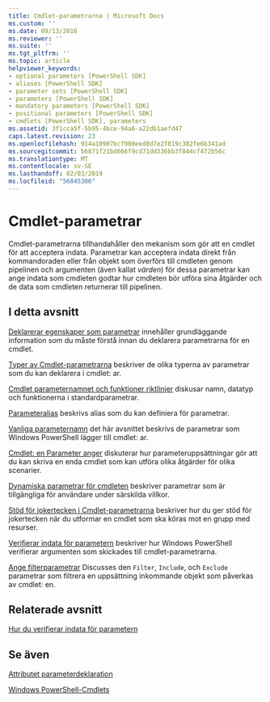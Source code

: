 ```yaml
---
title: Cmdlet-parametrarna | Microsoft Docs
ms.custom: ''
ms.date: 09/13/2016
ms.reviewer: ''
ms.suite: ''
ms.tgt_pltfrm: ''
ms.topic: article
helpviewer_keywords:
- optional parameters [PowerShell SDK]
- aliases [PowerShell SDK]
- parameter sets [PowerShell SDK]
- parameters [PowerShell SDK]
- mandatory parameters [PowerShell SDK]
- positional parameters [PowerShell SDK]
- cmdlets [PowerShell SDK], parameters
ms.assetid: 3f1cca5f-5b95-4bce-94a6-a22db1aefd47
caps.latest.revision: 23
ms.openlocfilehash: 914a10907bcf980eed8d7e2f819c382fe6b341ad
ms.sourcegitcommit: b6871f21bd666f9cd71dd336bb3f844cf472b56c
ms.translationtype: MT
ms.contentlocale: sv-SE
ms.lasthandoff: 02/03/2019
ms.locfileid: "56845306"
---
```

# <a name="cmdlet-parameters"></a>Cmdlet-parametrar

Cmdlet-parametrarna tillhandahåller den mekanism som gör att en cmdlet för att acceptera indata. Parametrar kan acceptera indata direkt från kommandoraden eller från objekt som överförs till cmdleten genom pipelinen och argumenten (även kallat *värden*) för dessa parametrar kan ange indata som cmdleten godtar hur cmdleten bör utföra sina åtgärder och de data som cmdleten returnerar till pipelinen.

## <a name="in-this-section"></a>I detta avsnitt

[Deklarerar egenskaper som parametrar](./declaring-properties-as-parameters.md) innehåller grundläggande information som du måste förstå innan du deklarera parametrarna för en cmdlet.

[Typer av Cmdlet-parametrarna](./types-of-cmdlet-parameters.md) beskriver de olika typerna av parametrar som du kan deklarera i cmdlet: ar.

[Cmdlet parameternamnet och funktioner riktlinjer](./standard-cmdlet-parameter-names-and-types.md) diskusar namn, datatyp och funktionerna i standardparametrar.

[Parameteralias](./parameter-aliases.md) beskrivs alias som du kan definiera för parametrar.

[Vanliga parameternamn](./common-parameter-names.md) det här avsnittet beskrivs de parametrar som Windows PowerShell lägger till cmdlet: ar.

[Cmdlet: en Parameter anger](./cmdlet-parameter-sets.md) diskuterar hur parameteruppsättningar gör att du kan skriva en enda cmdlet som kan utföra olika åtgärder för olika scenarier.

[Dynamiska parametrar för cmdleten](./cmdlet-dynamic-parameters.md) beskriver parametrar som är tillgängliga för användare under särskilda villkor.

[Stöd för jokertecken i Cmdlet-parametrarna](./supporting-wildcard-characters-in-cmdlet-parameters.md) beskriver hur du ger stöd för jokertecken när du utformar en cmdlet som ska köras mot en grupp med resurser.

[Verifierar indata för parametern](./validating-parameter-input.md) beskriver hur Windows PowerShell verifierar argumenten som skickades till cmdlet-parametrarna.

[Ange filterparametrar](./input-filter-parameters.md) Discusses den `Filter`, `Include`, och `Exclude` parametrar som filtrera en uppsättning inkommande objekt som påverkas av cmdlet: en.

## <a name="related-sections"></a>Relaterade avsnitt

[Hur du verifierar indata för parametern](./how-to-validate-parameter-input.md)

## <a name="see-also"></a>Se även

[Attributet parameterdeklaration](./parameter-attribute-declaration.md)

[Windows PowerShell-Cmdlets](./cmdlet-overview.md)

